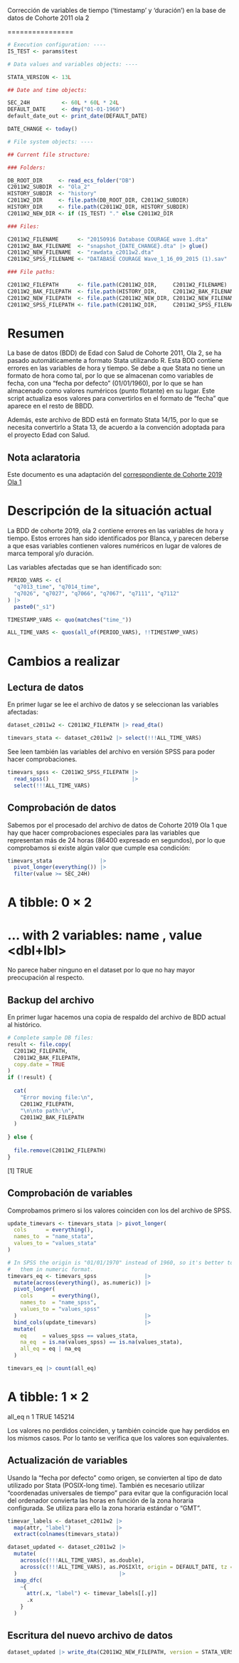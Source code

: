 Corrección de variables de tiempo (‘timestamp’ y ‘duración’) en la base
de datos de Cohorte 2011 ola 2

================

``` r
# Execution configuration: ----
IS_TEST <- params$test

# Data values and variables objects: ----

STATA_VERSION <- 13L

## Date and time objects:

SEC_24H          <- 60L * 60L * 24L
DEFAULT_DATE     <- dmy("01-01-1960")
default_date_out <- print_date(DEFAULT_DATE)

DATE_CHANGE <- today()

# File system objects: ----

## Current file structure:

### Folders:

DB_ROOT_DIR     <- read_ecs_folder("DB")
C2011W2_SUBDIR  <- "Ola_2"
HISTORY_SUBDIR  <- "history"
C2011W2_DIR     <- file.path(DB_ROOT_DIR, C2011W2_SUBDIR)
HISTORY_DIR     <- file.path(C2011W2_DIR, HISTORY_SUBDIR)
C2011W2_NEW_DIR <- if (IS_TEST) "." else C2011W2_DIR

### Files:

C2011W2_FILENAME      <- "20150916 Database COURAGE wave 1.dta"
C2011W2_BAK_FILENAME  <- "snapshot_{DATE_CHANGE}.dta" |> glue()
C2011W2_NEW_FILENAME  <- "rawdata_c2011w2.dta"
C2011W2_SPSS_FILENAME <- "DATABASE COURAGE Wave_1_16_09_2015 (1).sav"

### File paths:

C2011W2_FILEPATH      <- file.path(C2011W2_DIR,     C2011W2_FILENAME)
C2011W2_BAK_FILEPATH  <- file.path(HISTORY_DIR,     C2011W2_BAK_FILENAME)
C2011W2_NEW_FILEPATH  <- file.path(C2011W2_NEW_DIR, C2011W2_NEW_FILENAME)
C2011W2_SPSS_FILEPATH <- file.path(C2011W2_DIR,     C2011W2_SPSS_FILENAME)
```

# Resumen

La base de datos (BDD) de Edad con Salud de Cohorte 2011, Ola 2, se ha
pasado automáticamente a formato Stata utilizando R. Esta BDD contiene
errores en las variables de hora y tiempo. Se debe a que Stata no tiene
un formato de hora como tal, por lo que se almacenan como variables de
fecha, con una “fecha por defecto” (01/01/1960), por lo que se han
almacenado como valores numéricos (punto flotante) en su lugar. Este
script actualiza esos valores para convertirlos en el formato de “fecha”
que aparece en el resto de BBDD.

Además, este archivo de BDD está en formato Stata 14/15, por lo que se
necesita convertirlo a Stata 13, de acuerdo a la convención adoptada
para el proyecto Edad con Salud.

## Nota aclaratoria

Este documento es una adaptación del [correspondiente de Cohorte 2019
Ola 1](../reestructuration_C2019_W1/Fix_time_vars_C2019_W1.Rmd)

# Descripción de la situación actual

La BDD de cohorte 2019, ola 2 contiene errores en las variables de hora
y tiempo. Estos errores han sido identificados por Blanca, y parecen
deberse a que esas variables contienen valores numéricos en lugar de
valores de marca temporal y/o duración.

Las variables afectadas que se han identificado son:

``` r
PERIOD_VARS <- c(
  "q7013_time", "q7014_time",
  "q7026", "q7027", "q7066", "q7067", "q7111", "q7112"
) |>
  paste0("_s1")

TIMESTAMP_VARS <- quo(matches("time_"))

ALL_TIME_VARS <- quos(all_of(PERIOD_VARS), !!TIMESTAMP_VARS)
```

# Cambios a realizar

## Lectura de datos

En primer lugar se lee el archivo de datos y se seleccionan las
variables afectadas:

``` r
dataset_c2011w2 <- C2011W2_FILEPATH |> read_dta()

timevars_stata <- dataset_c2011w2 |> select(!!!ALL_TIME_VARS)
```

See leen también las variables del archivo en versión SPSS para poder
hacer comprobaciones.

``` r
timevars_spss <- C2011W2_SPSS_FILEPATH |>
  read_spss()                          |>
  select(!!!ALL_TIME_VARS)
```

## Comprobación de datos

Sabemos por el procesado del archivo de datos de Cohorte 2019 Ola 1 que
hay que hacer comprobaciones especiales para las variables que
representan más de 24 horas (86400 expresado en segundos), por lo que
comprobamos si existe algún valor que cumple esa condición:

``` r
timevars_stata               |>
  pivot_longer(everything()) |>
  filter(value >= SEC_24H)
```

# A tibble: 0 × 2

# … with 2 variables: name <chr>, value \<dbl+lbl\>

No parece haber ninguno en el dataset por lo que no hay mayor
preocupación al respecto.

## Backup del archivo

En primer lugar hacemos una copia de respaldo del archivo de BDD actual
al histórico.

``` r
# Complete sample DB files:
result <- file.copy(
  C2011W2_FILEPATH,
  C2011W2_BAK_FILEPATH,
  copy.date = TRUE
)
if (!result) {
  
  cat(
    "Error moving file:\n",
    C2011W2_FILEPATH,
    "\n\nto path:\n",
    C2011W2_BAK_FILEPATH
  )
  
} else {
  
  file.remove(C2011W2_FILEPATH)
}
```

\[1\] TRUE

## Comprobación de variables

Comprobamos primero si los valores coinciden con los del archivo de
SPSS.

``` r
update_timevars <- timevars_stata |> pivot_longer(
  cols      = everything(),
  names_to  = "name_stata",
  values_to = "values_stata"
)

# In SPSS the origin is "01/01/1970" instead of 1960, so it's better to compare
#   them in numeric format.
timevars_eq <- timevars_spss               |>
  mutate(across(everything(), as.numeric)) |>
  pivot_longer(
    cols      = everything(),
    names_to  = "name_spss",
    values_to = "values_spss"
  )                                        |>
  bind_cols(update_timevars)               |>
  mutate(
    eq     = values_spss == values_stata,
    na_eq  = is.na(values_spss) == is.na(values_stata),
    all_eq = eq | na_eq
  )

timevars_eq |> count(all_eq)
```

# A tibble: 1 × 2

all_eq n <lgl> <int> 1 TRUE 145214

Los valores no perdidos coinciden, y también coincide que hay perdidos
en los mismos casos. Por lo tanto se verifica que los valores son
equivalentes.

## Actualización de variables

Usando la “fecha por defecto” como origen, se convierten al tipo de dato
utilizado por Stata (POSIX-long time). También es necesario utilizar
“coordenadas universales de tiempo” para evitar que la configuración
local del ordenador convierta las horas en función de la zona horaria
configurada. Se utiliza para ello la zona horaria estándar o “GMT”.

``` r
timevar_labels <- dataset_c2011w2 |>
  map(attr, "label")              |>
  extract(colnames(timevars_stata))

dataset_updated <- dataset_c2011w2 |>
  mutate(
    across(c(!!!ALL_TIME_VARS), as.double),
    across(c(!!!ALL_TIME_VARS), as.POSIXlt, origin = DEFAULT_DATE, tz = "GMT")
  )                                |>
  imap_dfc(
    ~{
      attr(.x, "label") <- timevar_labels[[.y]]
      .x
    }
  )
```

## Escritura del nuevo archivo de datos

``` r
dataset_updated |> write_dta(C2011W2_NEW_FILEPATH, version = STATA_VERSION)
```
